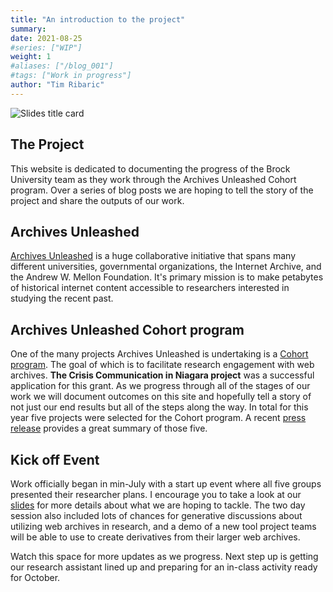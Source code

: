 ```yaml
---
title: "An introduction to the project"
summary:
date: 2021-08-25
#series: ["WIP"]
weight: 1
#aliases: ["/blog_001"]
#tags: ["Work in progress"]
author: "Tim Ribaric"
---
```


![Slides title card](https://brockdsl.github.io/archives_unleashed/images/intro_slides_snap.png)

## The Project

This website is dedicated to documenting the progress of the Brock University team as they work through the Archives Unleashed Cohort program. Over a series of blog posts we are hoping to tell the story of the project and share the outputs of our work.

## Archives Unleashed

[Archives Unleashed](https://archivesunleashed.org/) is a huge collaborative initiative that spans many different universities, governmental organizations, the Internet Archive, and the Andrew W. Mellon Foundation. It's primary mission is to make petabytes of historical internet content accessible to researchers interested in studying the recent past.

## Archives Unleashed Cohort program

One of the many projects Archives Unleashed is undertaking is a [Cohort program](https://archivesunleashed.org/cohorts/). The goal of which is to facilitate research engagement with web archives. **The Crisis Communication in Niagara project** was a successful application for this grant. As we progress through all of the stages of our work we will document outcomes on this site and hopefully tell a story of not just our end results but all of the steps along the way. In total for this year five projects were selected for the Cohort program. A recent [press release](https://news.archivesunleashed.org/introducing-archives-unleashed-cohorts-88481cbaa952) provides a great summary of those five.

## Kick off Event

Work officially began in min-July with a start up event where all five groups presented their researcher plans. I encourage you to take a look at our [slides](https://brockdsl.github.io/archives_unleashed/images/AU_Kickoff_Crisis_Summary.pptx) for more details about what we are hoping to tackle. The two day session also included lots of chances for generative discussions about utilizing web archives in research, and a demo of a new tool project teams will be able to use to create derivatives from their larger web archives.

Watch this space for more updates as we progress. Next step up is getting our research assistant lined up and preparing for an in-class activity ready for October.